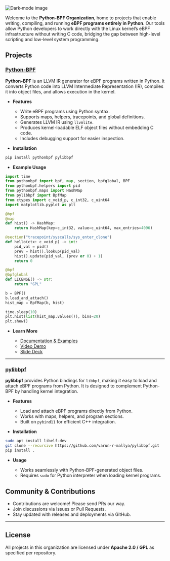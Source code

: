<picture>
  <source
    media="(prefers-color-scheme: light)"
    srcset="https://github.com/user-attachments/assets/f3738131-d7cb-4b5c-8699-c7010295a159"
    alt="Light‐mode image">
  <img
    src="https://github.com/user-attachments/assets/b175bf39-23cb-475d-a6e1-7b5c99a1ed72"
    alt="Dark‐mode image">
</picture>

Welcome to the **Python-BPF Organization**, home to projects that enable writing, compiling, and running **eBPF programs entirely in Python**. Our tools allow Python developers to work directly with the Linux kernel’s eBPF infrastructure without writing C code, bridging the gap between high-level scripting and low-level system programming.

## Projects

### **[Python-BPF](https://github.com/pythonbpf/python-bpf)**

**Python-BPF** is an LLVM IR generator for eBPF programs written in Python. It converts Python code into LLVM Intermediate Representation (IR), compiles it into object files, and allows execution in the kernel.

* **Features**

  * Write eBPF programs using Python syntax.
  * Supports maps, helpers, tracepoints, and global definitions.
  * Generates LLVM IR using `llvmlite`.
  * Produces kernel-loadable ELF object files without embedding C code.
  * Includes debugging support for easier inspection.
* **Installation**

```bash
pip install pythonbpf pylibbpf
```

* **Example Usage**

```python
import time
from pythonbpf import bpf, map, section, bpfglobal, BPF
from pythonbpf.helpers import pid
from pythonbpf.maps import HashMap
from pylibbpf import BpfMap
from ctypes import c_void_p, c_int32, c_uint64
import matplotlib.pyplot as plt

@bpf
@map
def hist() -> HashMap:
    return HashMap(key=c_int32, value=c_uint64, max_entries=4096)

@section("tracepoint/syscalls/sys_enter_clone")
def hello(ctx: c_void_p) -> int:
    pid_val = pid()
    prev = hist().lookup(pid_val)
    hist().update(pid_val, (prev or 0) + 1)
    return 0

@bpf
@bpfglobal
def LICENSE() -> str:
    return "GPL"

b = BPF()
b.load_and_attach()
hist_map = BpfMap(b, hist)

time.sleep(10)
plt.hist(list(hist_map.values()), bins=20)
plt.show()
```

* **Learn More**

  * [Documentation & Examples](https://github.com/pythonbpf/python-bpf)
  * [Video Demo](https://youtu.be/eMyLW8iWbks)
  * [Slide Deck](https://docs.google.com/presentation/d/1DsWDIVrpJhM4RgOETO9VWqUtEHo3-c7XIWmNpi6sTSo/edit?usp=sharing)

---

### **[pylibbpf](https://github.com/pythonbpf/pylibbpf)**

**pylibbpf** provides Python bindings for `libbpf`, making it easy to load and attach eBPF programs from Python. It is designed to complement Python-BPF by handling kernel integration.

* **Features**

  * Load and attach eBPF programs directly from Python.
  * Works with maps, helpers, and program sections.
  * Built on `pybind11` for efficient C++ integration.
* **Installation**

```bash
sudo apt install libelf-dev
git clone --recursive https://github.com/varun-r-mallya/pylibbpf.git
pip install .
```

* **Usage**

  * Works seamlessly with Python-BPF-generated object files.
  * Requires `sudo` for Python interpreter when loading kernel programs.

## Community & Contributions

* Contributions are welcome! Please send PRs our way.
* Join discussions via Issues or Pull Requests.
* Stay updated with releases and deployments via GitHub.

---

## License

All projects in this organization are licensed under **Apache 2.0 / GPL** as specified per repository.
